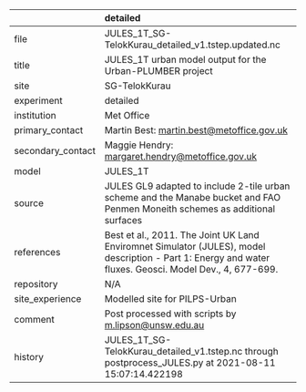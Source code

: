 |                   | detailed                                                                                                                                                |
|:------------------|:--------------------------------------------------------------------------------------------------------------------------------------------------------|
| file              | JULES_1T_SG-TelokKurau_detailed_v1.tstep.updated.nc                                                                                                     |
| title             | JULES_1T urban model output for the Urban-PLUMBER project                                                                                               |
| site              | SG-TelokKurau                                                                                                                                           |
| experiment        | detailed                                                                                                                                                |
| institution       | Met Office                                                                                                                                              |
| primary_contact   | Martin Best: martin.best@metoffice.gov.uk                                                                                                               |
| secondary_contact | Maggie Hendry: margaret.hendry@metoffice.gov.uk                                                                                                         |
| model             | JULES_1T                                                                                                                                                |
| source            | JULES GL9 adapted to include 2-tile urban scheme and the Manabe bucket and FAO Penmen Moneith schemes as additional surfaces                            |
| references        | Best et al., 2011. The Joint UK Land Enviromnet Simulator (JULES), model description - Part 1: Energy and water fluxes. Geosci. Model Dev., 4, 677-699. |
| repository        | N/A                                                                                                                                                     |
| site_experience   | Modelled site for PILPS-Urban                                                                                                                           |
| comment           | Post processed with scripts by m.lipson@unsw.edu.au                                                                                                     |
| history           | JULES_1T_SG-TelokKurau_detailed_v1.tstep.nc through postprocess_JULES.py at 2021-08-11 15:07:14.422198                                                  |

